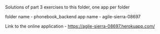 Solutions of part 3 exercises to this folder, one app per folder

folder name - phonebook_backend
app name - agile-sierra-08697

Link to the online application - https://agile-sierra-08697.herokuapp.com/


